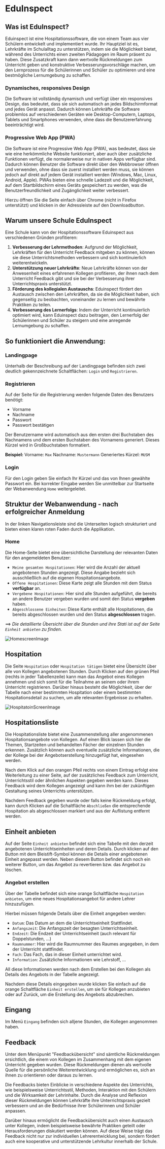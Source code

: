# EduInspect

## Was ist EduInspect?
Eduinspect ist eine Hospitationssoftware, die von einem Team aus vier Schülern entwickelt und implementiert wurde. Ihr Hauptziel ist es, Lehrkräfte im Schulalltag zu unterstützen, indem sie die Möglichkeit bietet, während des Unterrichts einen zweiten Pädagogen im Raum präsent zu haben. Diese Zusatzkraft kann dann wertvolle Rückmeldungen zum Unterricht geben und konstruktive Verbesserungsvorschläge machen, um den Lernprozess für die Schülerinnen und Schüler zu optimieren und eine bestmögliche Lernumgebung zu schaffen.

### Dynamisches, responsives Design
Die Software ist vollständig dynamisch und verfügt über ein responsives Design, das bedeutet, dass sie sich automatisch an jedes Bildschirmformat und jedes Gerät anpasst. Dadurch können Lehrkräfte die Software problemlos auf verschiedenen Geräten wie Desktop-Computern, Laptops, Tablets und Smartphones verwenden, ohne dass die Benutzererfahrung beeinträchtigt wird.

### Progressive Web App (PWA)
Die Software ist eine Progressive Web App (PWA), was bedeutet, dass sie wie eine herkömmliche Website funktioniert, aber auch über zusätzliche Funktionen verfügt, die normalerweise nur in nativen Apps verfügbar sind. Dadurch können Benutzer die Software direkt über den Webbrowser öffnen und verwenden, ohne dass sie zuerst installiert werden muss, sie können jedoch auf direkt auf jedem Gerät installiert werden (Windows, Mac, Linux, Android, Apple). PWAs bieten eine schnelle Ladezeit und die Möglichkeit, auf dem Startbildschirm eines Geräts gespeichert zu werden, was die Benutzerfreundlichkeit und Zugänglichkeit weiter verbessert.

Hierzu öffnen Sie die Seite einfach über Chrome (nicht in Firefox unterstützt) und klicken in der Adressleiste auf den Downloadbutton.

## Warum unsere Schule EduInspect
Eine Schule kann von der Hospitationssoftware Eduinspect aus verschiedenen Gründen  profitieren:

1. **Verbesserung der Lehrmethoden**: Aufgrund der Möglichkeit, Lehrkräften für den Unterricht Feedback mitgeben zu können, können sie diese Unterrichtsmethoden verbessern und sich kontinuierlich weiterentwickeln.
2. **Unterstützung neuer Lehrkräfte**: Neue Lehrkräfte können von der Anwesenheit eines erfahrenen Kollegen profitieren, der ihnen nach dem Unterricht Feedback gibt und sie bei der Verbesserung ihrer Unterrichtspraxis unterstützt.
3. **Förderung des kollegialen Austauschs**: Eduinspect fördert den Austausch zwischen den Lehrkräften, da sie die Möglichkeit haben, sich gegenseitig zu beobachten, voneinander zu lernen und bewährte Praktiken zu teilen.
4. **Verbesserung des Lernerfolgs**: Indem der Unterricht kontinuierlich optimiert wird, kann Eduinspect dazu beitragen, den Lernerfolg der Schülerinnen und Schüler zu steigern und eine anregende Lernumgebung zu schaffen.

## So funktioniert die Anwendung:
### Landingpage
Unterhalb der Beschreibung auf der Landingpage befinden sich zwei deutlich gekennzeichnete Schaltflächen: `Login` und `Registrieren`.

### Registrieren
Auf der Seite für die Registrierung werden folgende Daten des Benutzers benötigt:
+ Vorname
+ Nachname
+ Passwort
+ Passwort bestätigen

Der Benutzername wird automatisch aus den ersten drei Buchstaben des Nachnamens und dem ersten Buchstaben des Vornamens generiert. Dieses Kürzel wird in Großbuchstaben formatiert.

**Beispiel:** 
Vorname: `Max` 
Nachname: `Mustermann` 
Generiertes Kürzel: `MUSM`

### Login
Für den Login geben Sie einfach Ihr Kürzel und das von Ihnen gewählte Passwort ein. Bei korrekter Eingabe werden Sie unmittelbar zur Startseite der Webanwendung `Home` weitergeleitet.

## Struktur der Webanwendung - nach erfolgreicher Anmeldung 
In der linken Navigationsleiste sind die Unterseiten logisch strukturiert und bieten einen klaren roten Faden durch die Applikation.

### Home
Die Home-Seite bietet eine übersichtliche Darstellung der relevanten Daten für den angemeldeten Benutzer:

+ `Meine gesamten Hospitationen`: Hier wird die Anzahl der aktuell angebotenen Stunden angezeigt. Diese Angabe bezieht sich ausschließlich auf die eigenen Hospitationsangebote.
+ `Offene Hospitationen`:  Diese Karte zeigt alle Stunden mit dem Status **verfügbar** an.
+ `Vergebene Hospitationen`: Hier sind alle Stunden aufgeführt, die bereits an andere Benutzer vergeben wurden und somit den Status **vergeben** haben.
+ `Abgeschlossene Einheiten`: Diese Karte enthält alle Hospitationen, die bereits abgeschlossen wurden und den Status **abgeschlossen** tragen.

==> _Die detaillierte Übersicht über die Stunden und ihre Stati ist auf der Seite `Einheit anbieten` zu finden._

![HomescreenImage](https://github.com/eliaskalkhofer/eduinspect/blob/main/public/doc_images/HomeScreen.png)

## Hospitation
Die Seite `Hospitation` oder `Hospitation tätigen` bietet eine Übersicht über alle von Kollegen angebotenen Stunden. 
Durch Klicken auf den grünen Pfeil (rechts in jeder Tabellenzeile) kann man das Angebot eines Kollegen annehmen und sich somit für die Teilnahme an seinem oder ihrem Unterricht registrieren. Darüber hinaus besteht die Möglichkeit, über der Tabelle nach einer bestimmten Hospitation oder einem bestimmten Hospitationsdetail zu suchen, um alle relevanten Ergebnisse zu erhalten.

![HospitatoinScreenImage](https://github.com/eliaskalkhofer/eduinspect/blob/main/public/doc_images/Hospitation.png)

## Hospitationsliste
Die Hospitationsliste bietet eine Zusammenstellung aller angenommenen Hospitationsangebote von Kollegen. Auf einen Blick lassen sich hier die Themen, Startzeiten und behandelten Fächer der einzelnen Stunden erkennen. Zusätzlich können auch eventuelle zusätzliche Informationen, die der Kollege bei der Angebotserstellung hinzugefügt hat, eingesehen werden.

Nach dem Klick auf den orangen Pfeil rechts von einem Eintrag erfolgt eine Weiterleitung zu einer Seite, auf der zusätzliches Feedback zum Unterricht, Unterrichtsstil oder ähnlichen Aspekten gegeben werden kann. Dieses Feedback wird dem Kollegen angezeigt und kann ihm bei der zukünftigen Gestaltung seines Unterrichts unterstützen.

Nachdem Feedback gegeben wurde oder falls keine Rückmeldung erfolgt, kann durch Klicken auf die Schaltfläche `Abschließen` die entsprechende Hospitation als abgeschlossen markiert und aus der Auflistung entfernt werden.

## Einheit anbieten
Auf der Seite `Einheit anbieten` befindet sich eine Tabelle mit den derzeit angebotenen Unterrichtseinheiten und deren Details. Durch klicken auf den Button mit dem Bleistift-Symbol können die Details einer angebotenen Einheit angepasst werden. Neben diesem Button befindet sich noch ein weiterer Button, um das Angebot zu revertieren bzw. das Angebot zu löschen. 

### Angebot erstellen
Über der Tabelle befindet sich eine orange Schaltfläche `Hospitation anbieten`, um eine neues Hospitationsangebot für andere Lehrer hinzuzufügen. 

Hierbei müssen folgende Details über die Einheit angegeben werden:
+ `Datum`: Das Datum an dem die Unterrichtseinheit Stattfindet.
+ `Anfangszeit`: Die Anfangszeit der besagten Unterrichtseinheit.
+ `Endzeit`: Die Endzeit der Unterrichtseinheit (auch relevant für Doppelstunden, ...)
+ `Raumnummer`: Hier wird die Raumnummer des Raumes angegeben, in dem der Unterricht stattfindet.
+ `Fach`: Das Fach, das in dieser Einheit unterrichtet wird.
+ `Information`: Zusätzliche Informationen wie Lehrstoff, ...

All diese Informationen werden nach dem Erstellen bei den Kollegen als Details des Angebots in der Tabelle angezeigt.

Nachdem diese Details eingegeben wurde klicken Sie einfach auf die orange Schaltfläche `Einheit erstellen`, um sie für Kollegen anzubieten oder auf Zurück, um die Erstellung des Angebots abzubrechen.

## Eingang
Im Menü `Eingang` befinden sich alljene Stunden, die Kollegen angenommen haben.

## Feedback
Unter dem Menüpunkt "Feedbackübersicht" sind sämtliche Rückmeldungen ersichtlich, die einem von Kollegen im Zusammenhang mit dem eigenen Unterricht gegeben wurden. Diese Rückmeldungen dienen als wertvolle Quelle für die persönliche Weiterentwicklung und ermöglichen es, sich an ihnen zu orientieren oder daraus zu lernen.

Die Feedbacks bieten Einblicke in verschiedene Aspekte des Unterrichts, wie beispielsweise Unterrichtsstil, Methoden, Interaktion mit den Schülern und die Wirksamkeit der Lehrinhalte. Durch die Analyse und Reflexion dieser Rückmeldungen können Lehrkräfte ihre Unterrichtspraxis gezielt verbessern und an die Bedürfnisse ihrer Schülerinnen und Schüler anpassen.

Darüber hinaus ermöglicht die Feedbackübersicht auch einen Austausch unter Kollegen, indem beispielsweise bewährte Praktiken geteilt oder Herausforderungen diskutiert werden können. Auf diese Weise trägt das Feedback nicht nur zur individuellen Lehrerentwicklung bei, sondern fördert auch eine kooperative und unterstützende Lehrkultur innerhalb der Schule.


